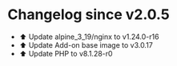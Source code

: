 # Changelog since v2.0.5
- ⬆️ Update alpine_3_19/nginx to v1.24.0-r16 
- ⬆️ Update Add-on base image to v3.0.17 
- ⬆️ Update PHP to v8.1.28-r0 
